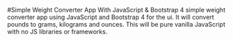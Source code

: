 #Simple Weight Converter App With JavaScript & Bootstrap 4
 simple weight converter app using JavaScript and Bootstrap 4 for the ui. It will convert pounds to grams, kilograms and ounces. This will be pure vanilla JavaScript with no JS libraries or frameworks.
